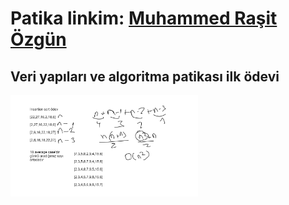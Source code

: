 # Patika linkim: [Muhammed Raşit Özgün](https://app.patika.dev/kebabrock)
## Veri yapıları ve algoritma patikası ilk ödevi

<img src="images/ders1.png" height="auto" width="300"  alt="İLK ÖDEV"> 
